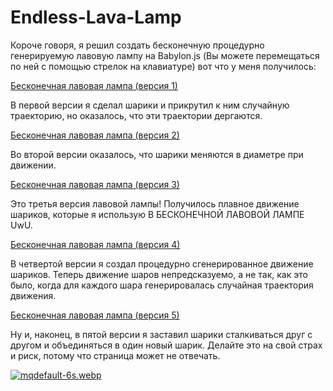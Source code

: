 # Endless-Lava-Lamp

Короче говоря, я решил создать бесконечную процедурно генерируемую лавовую лампу на Babylon.js (Вы можете перемещаться по ней с помощью стрелок на клавиатуре) вот что у меня получилось:

[Бесконечная лавовая лампа (версия 1)](https://playground.babylonjs.com/#KYP7NB)

В первой версии я сделал шарики и прикрутил к ним случайную траекторию, но оказалось, что эти траектории дергаются.

[Бесконечная лавовая лампа (версия 2)](https://playground.babylonjs.com/#LWRUN0)

Во второй версии оказалось, что шарики меняются в диаметре при движении.

[Бесконечная лавовая лампа (версия 3)](https://playground.babylonjs.com/#FV3UXI)

Это третья версия лавовой лампы! Получилось плавное движение шариков, которые я использую В БЕСКОНЕЧНОЙ ЛАВОВОЙ ЛАМПЕ UwU.

[Бесконечная лавовая лампа (версия 4)](https://playground.babylonjs.com/#Z54DZS)

В четвертой версии я создал процедурно сгенерированное движение шариков. Теперь движение шаров непредсказуемо, а не так, как это было, когда для каждого шара генерировалась случайная траектория движения.

[Бесконечная лавовая лампа (версия 5)](https://playground.babylonjs.com/#CNS3FJ)

Ну и, наконец, в пятой версии я заставил шарики сталкиваться друг с другом и объединяться в один новый шарик. Делайте это на свой страх и риск, потому что страница может не отвечать.

[![mqdefault-6s.webp](https://i.postimg.cc/RFpPW6Q9/mqdefault-6s.webp)](https://postimg.cc/5Yv5GtRk)
